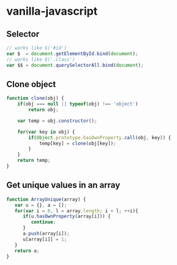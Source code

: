 # vanilla-javascript

## Selector

```javascript
// works like $('#id')
var $  = document.getElementById.bind(document);
// works like $('.class')
var $$ = document.querySelectorAll.bind(document);
```

## Clone object

```javascript
function clone(obj) {
    if(obj === null || typeof(obj) !== 'object')
        return obj;

    var temp = obj.constructor(); 

    for(var key in obj) {
        if(Object.prototype.hasOwnProperty.call(obj, key)) {
            temp[key] = clone(obj[key]);
        }
    }
    return temp;
}
```

## Get unique values in an array

```javascript
function ArrayUnique(array) {
   var u = {}, a = [];
   for(var i = 0, l = array.length; i < l; ++i){
      if(u.hasOwnProperty(array[i])) {
         continue;
      }
      a.push(array[i]);
      u[array[i]] = 1;
   }
   return a;
}
```
